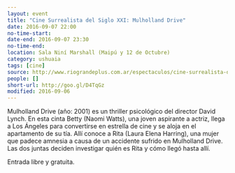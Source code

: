 ```yaml
---
layout: event 
title: "Cine Surrealista del Siglo XXI: Mulholland Drive"
date: 2016-09-07 22:00
no-time-start: 
date-end: 2016-09-07 23:30
no-time-end: 
location: Sala Niní Marshall (Maipú y 12 de Octubre)
category: ushuaia
tags: [cine]
source: http://www.riograndeplus.com.ar/espectaculos/cine-surrealista-del-siglo-xxi/
people: []
short-url: http://goo.gl/D4TqGz
modified: 2016-09-06
---
```


Mulholland Drive (año: 2001) es un thriller psicológico del director David Lynch. En esta cinta Betty (Naomi Watts), una joven aspirante a actriz, llega a Los Ángeles para convertirse en estrella de cine y se aloja en el apartamento de su tía. Allí conoce a Rita (Laura Elena Harring), una mujer que padece amnesia a causa de un accidente sufrido en Mulholland Drive. Las dos juntas deciden investigar quién es Rita y cómo llegó hasta allí.

Entrada libre y gratuita.